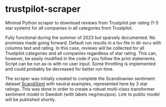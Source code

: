 # trustpilot-scraper

Minimal Python scraper to download reviews from Trustpilot per rating (1-5 star system) for all companies in all categories from Trustpilot.

Fully functional during the summer of 2023 but sparsely documented. No promises made going forward. Default run results in a tsv file in dir ```data``` with columns text and rating. In this case, reviews will be collected for all Trustpilot categories and all companies regardless of star rating. This can, however, be easily modified in the code if you follow the print statements. Script can be run as-is with no user input. Some throttling is implemented and could probably be decreased for better run time.

The scraper was initially created to complete the Scandinavian sentiment dataset [ScandiSent](https://github.com/timpal0l/ScandiSent) with neutral examples, represented here by 3 star ratings. This was done in order to create a robust multi-class transformer sentiment model in Swedish (with labels neg/neu/pos). Link to public model will be published shortly.